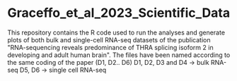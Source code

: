 # Graceffo_et_al_2023_Scientific_Data
This repository contains the R code used to run the analyses and generate plots of both bulk and single-cell RNA-seq datasets of the publication "RNA-sequencing reveals predominance of THRA splicing isoform 2 in developing and adult human brain".
The files have been named according to the same coding of the paper (D1, D2.. D6)
D1, D2, D3 and D4 -> bulk RNA-seq
D5, D6 -> single cell RNA-seq
